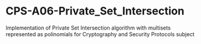 # CPS-A06-Private_Set_Intersection
Implementation of Private Set Intersection algorithm with multisets represented as polinomials for Cryptography and Security Protocols subject
